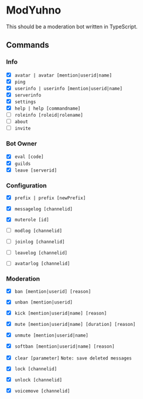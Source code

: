 # ModYuhno

This should be a moderation bot written in TypeScript.

## Commands
### Info
- [X] `avatar | avatar [mention|userid|name]`
- [X] `ping`
- [X] `userinfo | userinfo [mention|userid|name]`
- [X] `serverinfo`
- [X] `settings`
- [X] `help | help [commandname]`
- [ ] `roleinfo [roleid|rolename]`
- [ ] `about`
- [ ] `invite`

### Bot Owner
- [X] `eval [code]`
- [X] `guilds`
- [X] `leave [serverid]`

### Configuration
- [X] `prefix | prefix [newPrefix]`
- [X] `messagelog [channelid]`
- [X] `muterole [id]`
- [ ] `modlog [channelid]`
- [ ] `joinlog [channelid]`
- [ ] `leavelog [channelid]`
- [ ] `avatarlog [channelid]`


### Moderation
- [X] `ban [mention|userid] [reason]`
- [X] `unban [mention|userid]`
- [X] `kick [mention|userid|name] [reason]`
- [X] `mute [mention|userid|name] [duration] [reason]`
- [X] `unmute [mention|userid|name]`
- [X] `softban [mention|userid|name] [reason]`
- [X] `clear [parameter]` `Note: save deleted messages`
- [X] `lock [channelid]`
- [X] `unlock [channelid]`
- [X] `voicemove [channelid]`


